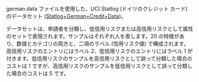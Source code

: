 ﻿german.data ファイルを使用した、UCI Statlog (ドイツのクレジット カード) のデータセット (<a href="http://archive.ics.uci.edu/ml/datasets/Statlog+(German+Credit+Data)">Statlog+German+Credit+Data</a>)。<p> </p>データセットは、申請者を分類し、低信用リスクまたは高信用リスクとして属性のセットで表現されます。サンプルはそれぞれ人を表します。20 の特徴があり、数値とカテゴリの両方と、二項のラベル (信用リスク値) で構成されます。高信用リスクのエントリにはラベル 2、低信用リスクのエントリにはラベル 1 が付きます。低信用リスクのサンプルを高信用リスクとして誤って分類した場合のコストは 1 ですが、高信用リスクのサンプルを低信用リスクとして誤って分類した場合のコストは 5 です。<!--HONumber=42-->

